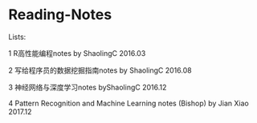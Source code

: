 # Reading-Notes

Lists:

1 R高性能编程notes by ShaolingC 2016.03

2 写给程序员的数据挖掘指南notes by ShaolingC 2016.08

3 神经网络与深度学习notes byShaolingC 2016.12

4 Pattern Recognition and Machine Learning notes (Bishop) by Jian Xiao 2017.12
